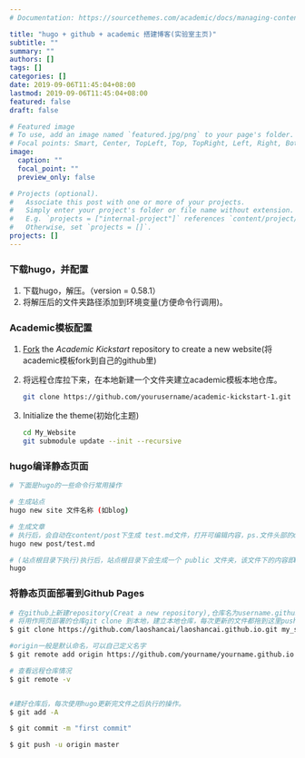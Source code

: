 ```yaml
---
# Documentation: https://sourcethemes.com/academic/docs/managing-content/

title: "hugo + github + academic 搭建博客(实验室主页)"
subtitle: ""
summary: ""
authors: []
tags: []
categories: []
date: 2019-09-06T11:45:04+08:00
lastmod: 2019-09-06T11:45:04+08:00
featured: false
draft: false

# Featured image
# To use, add an image named `featured.jpg/png` to your page's folder.
# Focal points: Smart, Center, TopLeft, Top, TopRight, Left, Right, BottomLeft, Bottom, BottomRight.
image:
  caption: ""
  focal_point: ""
  preview_only: false

# Projects (optional).
#   Associate this post with one or more of your projects.
#   Simply enter your project's folder or file name without extension.
#   E.g. `projects = ["internal-project"]` references `content/project/deep-learning/index.md`.
#   Otherwise, set `projects = []`.
projects: []
---
```




### 下载hugo，并配置

1. 下载hugo，解压。（version = 0.58.1）
2. 将解压后的文件夹路径添加到环境变量(方便命令行调用)。



### Academic模板配置

1. [Fork](https://github.com/sourcethemes/academic-kickstart#fork-destination-box) the *Academic Kickstart* repository to create a new website(将academic模板fork到自己的github里)

2. 将远程仓库拉下来，在本地新建一个文件夹建立academic模板本地仓库。

   ```bash
   git clone https://github.com/yourusername/academic-kickstart-1.git My_Website
   ```

3. Initialize the theme(初始化主题)

   ```bash
   cd My_Website
   git submodule update --init --recursive
   ```



### hugo编译静态页面



```bash
# 下面是hugo的一些命令行常用操作

# 生成站点
hugo new site 文件名称 (如blog)

# 生成文章
# 执行后，会自动在content/post下生成 test.md文件，打开可编辑内容，ps.文件头部的draft要改为false，这样部署后才能看到文章。
hugo new post/test.md

# (站点根目录下执行)执行后，站点根目录下会生成一个 public 文件夹，该文件下的内容即Hugo生成的整个静态网站。每次更新内容后，将 public 目录里所有文件 push到GitHub即可。
hugo


```



### 将静态页面部署到Github Pages



```bash
# 在github上新建repository(Creat a new repository),仓库名为username.github.io
# 将用作网页部署的仓库git clone 到本地，建立本地仓库，每次更新的文件都拖到这里push上去。
$ git clone https://github.com/laoshancai/laoshancai.github.io.git my_site

#origin一般是默认命名，可以自己定义名字
$ git remote add origin https://github.com/yourname/yourname.github.io.git (换成自己的)　　将本地目录链接到远程服务器的代码仓库

# 查看远程仓库情况
$ git remote -v 


#建好仓库后，每次使用hugo更新完文件之后执行的操作。
$ git add -A

$ git commit -m "first commit"

$ git push -u origin master
```

